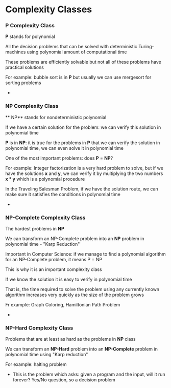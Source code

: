 # Complexity Classes

### P Complexity Class

**P** stands for polynomial

All the decision problems that can be solved with deterministic Turing-machines using polynomial amount of computational time

These problems are efficiently solvable but not all of these problems have practical solutions

For example: bubble sort is in **P** but usually we can use mergesort for sorting problems

-

### NP Complexity Class

** NP** stands for nondeterministic polynomial

If we have a certain solution for the problem: we can verify this solution in polynomial time

**P** is in **NP**: it is true for the problems in **P** that we can verify the solution in polynomial time, we can even solve it in polynomial time

One of the most important problems: does **P** = **NP**?

For example: Integer factorization is a very hard problem to solve, but if we have the solutions **x** and **y**, we can verify it by multiplying the two numbers **x * y** which is a polynomial procedure

In the Traveling Salesman Problem, if we have the solution route, we can make sure it satisfies the conditions in polynomial time

-

### NP-Complete Complexity Class

The hardest problems in **NP**

We can transform an NP-Complete problem into an **NP** problem in polynomial time - "Karp Reduction"

Important in Computer Science: if we manage to find a polynomial algorithm for an NP-Complete problem, it means P = NP

This is why it is an important complexity class

If we know the solution it is easy to verify in polynomial time

That is, the time required to solve the problem using any currently known algorithm increases very quickly as the size of the problem grows

Fr example: Graph Coloring, Hamiltonian Path Problem

-

### NP-Hard Complexity Class

Problems that are at least as hard as the problems in **NP** class

We can transform an **NP-Hard** problem into an **NP-Complete** problem in polynomial time using "Karp reduction"

For example: halting problem

- This is the problem which asks: given a program and the input, will it run forever? Yes/No question, so a decision problem

